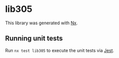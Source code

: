 # lib305

This library was generated with [Nx](https://nx.dev).


## Running unit tests

Run `nx test lib305` to execute the unit tests via [Jest](https://jestjs.io).


